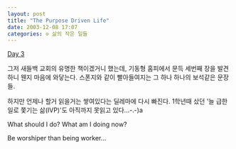 ```yaml
---
layout: post
title: "The Purpose Driven Life"
date: 2003-12-08 17:07
categories: ⊙ 삶의 작은 일들
---
```


[Day 3](http://minihp.cyworld.nate.com/pims/board/general/board_view.asp?domain=&tid=16346816&board_no=20&search_type=&search_keyword=&item_seq=31175639&cpage=1&list_type=2)

그저 새들백 교회의 유명한 책이겠거니 했는데, 기동형 홈피에서 문득 세번째 장을 발견하니 웬지 마음에 와닿는다. 스폰지와 같이 빨아들여지는 그 하나 하나의 보석같은 문장들.

하지만 언제나 할거 읽을거는 쌓여있다는 딜레마에 다시 빠진다. 1학년때 샀던 '늘 급한 일로 쫓기는 삶(IVP)'도 아직까지 못읽고 있다...-.-)a

What should I do?
What am I doing now?

Be worshiper than being worker...
       
